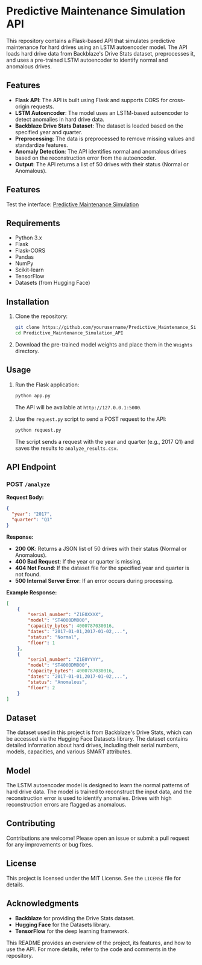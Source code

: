# Predictive Maintenance Simulation API

This repository contains a Flask-based API that simulates predictive maintenance for hard drives using an LSTM autoencoder model. The API loads hard drive data from Backblaze's Drive Stats dataset, preprocesses it, and uses a pre-trained LSTM autoencoder to identify normal and anomalous drives.

## Features

- **Flask API**: The API is built using Flask and supports CORS for cross-origin requests.
- **LSTM Autoencoder**: The model uses an LSTM-based autoencoder to detect anomalies in hard drive data.
- **Backblaze Drive Stats Dataset**: The dataset is loaded based on the specified year and quarter.
- **Preprocessing**: The data is preprocessed to remove missing values and standardize features.
- **Anomaly Detection**: The API identifies normal and anomalous drives based on the reconstruction error from the autoencoder.
- **Output**: The API returns a list of 50 drives with their status (Normal or Anomalous).

## Features

Test the interface: [Predictive Maintenance Simulation](https://github.com/Piiii31/Predictive_Maintenance_Simulation)

## Requirements

- Python 3.x
- Flask
- Flask-CORS
- Pandas
- NumPy
- Scikit-learn
- TensorFlow
- Datasets (from Hugging Face)

## Installation

1. Clone the repository:

   ```bash
   git clone https://github.com/yourusername/Predictive_Maintenance_Simulation_API.git
   cd Predictive_Maintenance_Simulation_API
   ```


2. Download the pre-trained model weights and place them in the `Weights` directory.

## Usage

1. Run the Flask application:

   ```bash
   python app.py
   ```

   The API will be available at `http://127.0.0.1:5000`.

2. Use the `request.py` script to send a POST request to the API:

   ```bash
   python request.py
   ```

   The script sends a request with the year and quarter (e.g., 2017 Q1) and saves the results to `analyze_results.csv`.

## API Endpoint

### POST `/analyze`

**Request Body:**

```json
{
  "year": "2017",
  "quarter": "Q1"
}
```

**Response:**

- **200 OK**: Returns a JSON list of 50 drives with their status (Normal or Anomalous).
- **400 Bad Request**: If the year or quarter is missing.
- **404 Not Found**: If the dataset file for the specified year and quarter is not found.
- **500 Internal Server Error**: If an error occurs during processing.

**Example Response:**

```json
[
    {
        "serial_number": "Z1E0XXXX",
        "model": "ST4000DM000",
        "capacity_bytes": 4000787030016,
        "dates": "2017-01-01,2017-01-02,...",
        "status": "Normal",
        "floor": 1
    },
    {
        "serial_number": "Z1E0YYYY",
        "model": "ST4000DM000",
        "capacity_bytes": 4000787030016,
        "dates": "2017-01-01,2017-01-02,...",
        "status": "Anomalous",
        "floor": 2
    }
]
```

## Dataset

The dataset used in this project is from Backblaze's Drive Stats, which can be accessed via the Hugging Face Datasets library. The dataset contains detailed information about hard drives, including their serial numbers, models, capacities, and various SMART attributes.

## Model

The LSTM autoencoder model is designed to learn the normal patterns of hard drive data. The model is trained to reconstruct the input data, and the reconstruction error is used to identify anomalies. Drives with high reconstruction errors are flagged as anomalous.

## Contributing

Contributions are welcome! Please open an issue or submit a pull request for any improvements or bug fixes.

## License

This project is licensed under the MIT License. See the `LICENSE` file for details.

## Acknowledgments

- **Backblaze** for providing the Drive Stats dataset.
- **Hugging Face** for the Datasets library.
- **TensorFlow** for the deep learning framework.

This README provides an overview of the project, its features, and how to use the API. For more details, refer to the code and comments in the repository.

